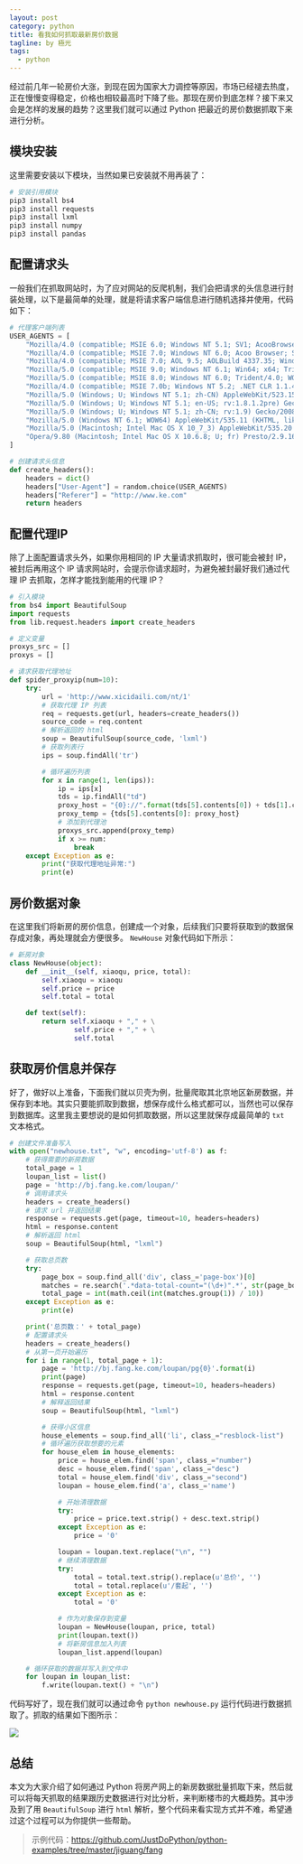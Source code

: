 ```yaml
---
layout: post
category: python
title: 看我如何抓取最新房价数据
tagline: by 極光
tags:
  - python
---
```


经过前几年一轮房价大涨，到现在因为国家大力调控等原因，市场已经褪去热度，正在慢慢变得稳定，价格也相较最高时下降了些。那现在房价到底怎样？接下来又会是怎样的发展的趋势？这里我们就可以通过 Python 把最近的房价数据抓取下来进行分析。

<!--more-->

## 模块安装

这里需要安装以下模块，当然如果已安装就不用再装了：

```sh
# 安装引用模块
pip3 install bs4
pip3 install requests
pip3 install lxml
pip3 install numpy
pip3 install pandas
```

## 配置请求头

一般我们在抓取网站时，为了应对网站的反爬机制，我们会把请求的头信息进行封装处理，以下是最简单的处理，就是将请求客户端信息进行随机选择并使用，代码如下：

```py
# 代理客户端列表
USER_AGENTS = [
    "Mozilla/4.0 (compatible; MSIE 6.0; Windows NT 5.1; SV1; AcooBrowser; .NET CLR 1.1.4322; .NET CLR 2.0.50727)",
    "Mozilla/4.0 (compatible; MSIE 7.0; Windows NT 6.0; Acoo Browser; SLCC1; .NET CLR 2.0.50727; Media Center PC 5.0; .NET CLR 3.0.04506)",
    "Mozilla/4.0 (compatible; MSIE 7.0; AOL 9.5; AOLBuild 4337.35; Windows NT 5.1; .NET CLR 1.1.4322; .NET CLR 2.0.50727)",
    "Mozilla/5.0 (compatible; MSIE 9.0; Windows NT 6.1; Win64; x64; Trident/5.0; .NET CLR 3.5.30729; .NET CLR 3.0.30729; .NET CLR 2.0.50727; Media Center PC 6.0)",
    "Mozilla/5.0 (compatible; MSIE 8.0; Windows NT 6.0; Trident/4.0; WOW64; Trident/4.0; SLCC2; .NET CLR 2.0.50727; .NET CLR 3.5.30729; .NET CLR 3.0.30729; .NET CLR 1.0.3705; .NET CLR 1.1.4322)",
    "Mozilla/4.0 (compatible; MSIE 7.0b; Windows NT 5.2; .NET CLR 1.1.4322; .NET CLR 2.0.50727; InfoPath.2; .NET CLR 3.0.04506.30)",
    "Mozilla/5.0 (Windows; U; Windows NT 5.1; zh-CN) AppleWebKit/523.15 (KHTML, like Gecko, Safari/419.3) Arora/0.3 (Change: 287 c9dfb30)",
    "Mozilla/5.0 (Windows; U; Windows NT 5.1; en-US; rv:1.8.1.2pre) Gecko/20070215 K-Ninja/2.1.1",
    "Mozilla/5.0 (Windows; U; Windows NT 5.1; zh-CN; rv:1.9) Gecko/20080705 Firefox/3.0 Kapiko/3.0",
    "Mozilla/5.0 (Windows NT 6.1; WOW64) AppleWebKit/535.11 (KHTML, like Gecko) Chrome/17.0.963.56 Safari/535.11",
    "Mozilla/5.0 (Macintosh; Intel Mac OS X 10_7_3) AppleWebKit/535.20 (KHTML, like Gecko) Chrome/19.0.1036.7 Safari/535.20",
    "Opera/9.80 (Macintosh; Intel Mac OS X 10.6.8; U; fr) Presto/2.9.168 Version/11.52",
]

# 创建请求头信息
def create_headers():
    headers = dict()
    headers["User-Agent"] = random.choice(USER_AGENTS)
    headers["Referer"] = "http://www.ke.com"
    return headers

```

## 配置代理IP

除了上面配置请求头外，如果你用相同的 IP 大量请求抓取时，很可能会被封 IP，被封后再用这个 IP 请求网站时，会提示你请求超时，为避免被封最好我们通过代理 IP 去抓取，怎样才能找到能用的代理 IP？

```py
# 引入模块
from bs4 import BeautifulSoup
import requests
from lib.request.headers import create_headers

# 定义变量
proxys_src = []
proxys = []

# 请求获取代理地址
def spider_proxyip(num=10):
    try:
        url = 'http://www.xicidaili.com/nt/1'
        # 获取代理 IP 列表
        req = requests.get(url, headers=create_headers())
        source_code = req.content
        # 解析返回的 html
        soup = BeautifulSoup(source_code, 'lxml')
        # 获取列表行
        ips = soup.findAll('tr')

        # 循环遍历列表
        for x in range(1, len(ips)):
            ip = ips[x]
            tds = ip.findAll("td")
            proxy_host = "{0}://".format(tds[5].contents[0]) + tds[1].contents[0] + ":" + tds[2].contents[0]
            proxy_temp = {tds[5].contents[0]: proxy_host}
            # 添加到代理池
            proxys_src.append(proxy_temp)
            if x >= num:
                break
    except Exception as e:
        print("获取代理地址异常:")
        print(e)


```

## 房价数据对象

在这里我们将新房的房价信息，创建成一个对象，后续我们只要将获取到的数据保存成对象，再处理就会方便很多。 `NewHouse` 对象代码如下所示：

```py
# 新房对象
class NewHouse(object):
    def __init__(self, xiaoqu, price, total):
        self.xiaoqu = xiaoqu
        self.price = price
        self.total = total

    def text(self):
        return self.xiaoqu + "," + \
                self.price + "," + \
                self.total
```

## 获取房价信息并保存

好了，做好以上准备，下面我们就以贝壳为例，批量爬取其北京地区新房数据，并保存到本地。其实只要能抓取到数据，想保存成什么格式都可以，当然也可以保存到数据库。这里我主要想说的是如何抓取数据，所以这里就保存成最简单的 `txt` 文本格式。

```py
# 创建文件准备写入
with open("newhouse.txt", "w", encoding='utf-8') as f:
    # 获得需要的新房数据
    total_page = 1
    loupan_list = list()
    page = 'http://bj.fang.ke.com/loupan/'
    # 调用请求头
    headers = create_headers()
    # 请求 url 并返回结果
    response = requests.get(page, timeout=10, headers=headers)
    html = response.content
    # 解析返回 html
    soup = BeautifulSoup(html, "lxml")

    # 获取总页数
    try:
        page_box = soup.find_all('div', class_='page-box')[0]
        matches = re.search('.*data-total-count="(\d+)".*', str(page_box))
        total_page = int(math.ceil(int(matches.group(1)) / 10))
    except Exception as e:
        print(e)

    print('总页数：' + total_page)
    # 配置请求头
    headers = create_headers()
    # 从第一页开始遍历
    for i in range(1, total_page + 1):
        page = 'http://bj.fang.ke.com/loupan/pg{0}'.format(i)
        print(page)
        response = requests.get(page, timeout=10, headers=headers)
        html = response.content
        # 解释返回结果
        soup = BeautifulSoup(html, "lxml")

        # 获得小区信息
        house_elements = soup.find_all('li', class_="resblock-list")
        # 循环遍历获取想要的元素
        for house_elem in house_elements:
            price = house_elem.find('span', class_="number")
            desc = house_elem.find('span', class_="desc")
            total = house_elem.find('div', class_="second")
            loupan = house_elem.find('a', class_='name')

            # 开始清理数据
            try:
                price = price.text.strip() + desc.text.strip()
            except Exception as e:
                price = '0'

            loupan = loupan.text.replace("\n", "")
            # 继续清理数据
            try:
                total = total.text.strip().replace(u'总价', '')
                total = total.replace(u'/套起', '')
            except Exception as e:
                total = '0'

            # 作为对象保存到变量
            loupan = NewHouse(loupan, price, total)
            print(loupan.text())
            # 将新房信息加入列表
            loupan_list.append(loupan)

    # 循环获取的数据并写入到文件中
    for loupan in loupan_list:
        f.write(loupan.text() + "\n")

```

代码写好了，现在我们就可以通过命令 `python newhouse.py` 运行代码进行数据抓取了。抓取的结果如下图所示：

![](http://www.justdopython.com/assets/images/2020/04/fang/python-fang-01.png)

## 总结

本文为大家介绍了如何通过 Python 将房产网上的新房数据批量抓取下来，然后就可以将每天抓取的结果跟历史数据进行对比分析，来判断楼市的大概趋势。其中涉及到了用 `BeautifulSoup` 进行 `html` 解析，整个代码来看实现方式并不难，希望通过这个过程可以为你提供一些帮助。

> 示例代码：<https://github.com/JustDoPython/python-examples/tree/master/jiguang/fang>